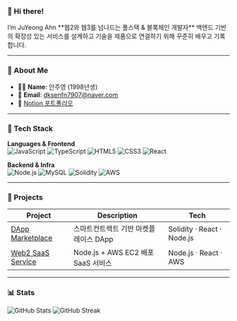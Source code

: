 ### 👋 Hi there!
</hr>
I’m JuYeong Ahn
**웹2와 웹3를 넘나드는 풀스택 & 블록체인 개발자**  
백엔드 기반의 확장성 있는 서비스를 설계하고 기술을 제품으로 연결하기 위해 꾸준히 배우고 기록합니다.

---

### 🌟 About Me
- 👨‍💻 **Name**: 안주영 (1998년생)
- 📧 **Email**: dksenfn7907@naver.com
- 📝 [Notion 포트폴리오](https://www.notion.so/SW-51de7d86d73b4cada79d1fb6499ae39b)

---

### 🌱 Tech Stack
**Languages & Frontend**  
![JavaScript](https://img.shields.io/badge/JAVASCRIPT-F7DF1E?style=flat&logo=JavaScript&logoColor=white)
![TypeScript](https://img.shields.io/badge/TYPESCRIPT-3178C6?style=flat&logo=TypeScript&logoColor=white)
![HTML5](https://img.shields.io/badge/HTML5-E34F26?style=flat&logo=HTML5&logoColor=white)
![CSS3](https://img.shields.io/badge/CSS3-1572B6?style=flat&logo=CSS3&logoColor=white)
![React](https://img.shields.io/badge/REACT-61DAFB?style=flat&logo=React&logoColor=white)

**Backend & Infra**  
![Node.js](https://img.shields.io/badge/NODE.JS-339933?style=flat&logo=Node.js&logoColor=white)
![MySQL](https://img.shields.io/badge/MYSQL-4479A1?style=flat&logo=Mysql&logoColor=white)
![Solidity](https://img.shields.io/badge/SOLIDITY-363636?style=flat&logo=Solidity&logoColor=white)
![AWS](https://img.shields.io/badge/AWS-232F3E?style=flat&logo=amazon-aws&logoColor=white)

---

### 🚀 Projects
| Project | Description | Tech |
|--------|-------------|------|
| [DApp Marketplace](https://github.com/your-repo) | 스마트컨트랙트 기반 마켓플레이스 DApp | Solidity · React · Node.js |
| [Web2 SaaS Service](https://github.com/your-repo) | Node.js + AWS EC2 배포 SaaS 서비스 | Node.js · React · AWS |

---

### 📊 Stats
![GitHub Stats](https://github-readme-stats.vercel.app/api?username=dksenfn&show_icons=true&theme=radical)
![GitHub Streak](https://streak-stats.demolab.com?user=dksenfn&theme=radical)
